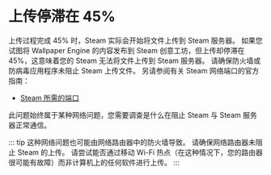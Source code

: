# 上传停滞在 45%

上传过程完成 45% 时，Steam 实际会开始将文件上传到 Steam 服务器。 如果您试图将 Wallpaper Engine 的内容发布到 Steam 创意工坊，但上传却停滞在 45%，这意味着您的 Steam 无法将文件上传到 Steam 服务器。 请确保防火墙或防病毒应用程序未阻止 Steam 上传文件。 另请参阅有关 Steam 网络端口的官方指南：

* [Steam 所需的端口](https://support.steampowered.com/kb_article.php?ref=8571-GLVN-8711)

此问题始终属于某种网络问题，您需要调查是什么在阻止 Steam 与 Steam 服务器正常通信。

::: tip 这种网络问题也可能由网络路由器中的防火墙导致。 请确保网络路由器未阻止 Steam 的上传。 请尝试能否通过移动 Wi-Fi 热点（在这种情况下，您的路由器很可能有故障）而非计算机上的任何软件进行上传。 :::